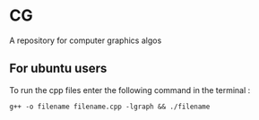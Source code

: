 # CG
A repository for computer graphics algos

<h2>For ubuntu users</h2>
<p>To run the cpp files enter the following command in the terminal :</p>
<code>g++ -o filename filename.cpp -lgraph && ./filename</code>
